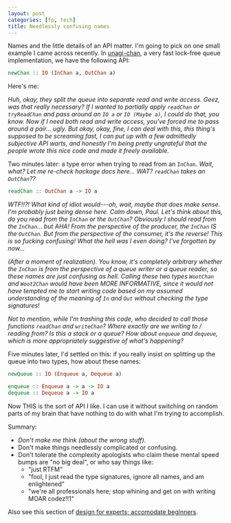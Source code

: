 ```yaml
---
layout: post
categories: [fp, tech]
title: Needlessly confusing names 
---
```


Names and the little details of an API matter. I'm going to pick on one small example I came across recently. In [unagi-chan](https://hackage.haskell.org/package/unagi-chan-0.4.0.0/docs/Control-Concurrent-Chan-Unagi.html), a very fast lock-free queue implementation, we have the following API:

```Haskell
newChan :: IO (InChan a, OutChan a)
```

Here's me: 

_Huh, okay, they split the queue into separate read and write access. Geez, was that really necessary? If I wanted to partially apply `readChan` or `tryReadChan` and pass around an `IO a` or `IO (Maybe a)`, I could do that, you know. Now if I need both read and write access, you've forced me to pass around a pair... ugly. But okay, okay, fine, I can deal with this, this thing's supposed to be screaming fast, I can put up with a few admittedly subjective API warts, and honestly I'm being pretty ungrateful that the people wrote this nice code and made it freely available._

Two minutes later: a type error when trying to read from an `InChan`. _Wait, what? Let me re-check hackage docs here... WAT? `readChan` takes an `OutChan`??_

```Haskell
readChan :: OutChan a -> IO a
```

_WTF!!?! What kind of idiot would---oh, wait, maybe that does make sense. I'm probably just being dense here. Calm down, Paul. Let's think about this, do you read from the `InChan` or the `OutChan`? Obviously I should read from the `InChan`... but AHA! From the perspective of the producer, the `InChan` IS the `OutChan`. But from the perspective of the consumer, it's the reverse! This is so fucking confusing! What the hell was I even doing? I've forgotten by now..._ 

_(After a moment of realization). You know, it's completely arbitrary whether the `InChan` is from the perspective of a queue writer or a queue reader, so these names are just confusing as hell. Calling these two types `WootChan` and `Woot2Chan` would have been MORE INFORMATIVE, since it would not have tempted me to start writing code based on my assumed understanding of the meaning of `In` and `Out` without checking the type signatures!_ 

_Not to mention, while I'm trashing this code, who decided to call those functions `readChan` and `writeChan`? Where exactly are we writing to / reading from? Is this a stack or a queue? How about `enqueue` and `dequeue`, which is more appropriately suggestive of what's happening?_

Five minutes later, I'd settled on this: if you really insist on splitting up the queue into two types, how about these names:

```Haskell
newQueue :: IO (Enqueue a, Dequeue a)

enqueue :: Enqueue a -> a -> IO a
dequeue :: Dequeue a -> IO a
```

Now THIS is the sort of API I like. I can use it without switching on random parts of my brain that have nothing to do with what I'm trying to accomplish. 

Summary:

* _Don't make me think (about the wrong stuff)._
* Don't make things needlessly complicated or confusing.
* Don't tolerate the complexity apologists who claim these mental speed bumps are "no big deal", or who say things like:
  * "just RTFM"
  * "fool, I just read the type signatures, ignore all names, and am enlightened"
  * "we're all professionals here; stop whining and get on with writing MOAR codez!!1"

Also see this section of [design for experts; accomodate beginners](http://pchiusano.github.io/2016-02-25/tech-adoption.html#alternatives). 
